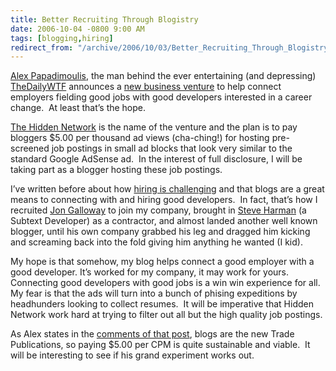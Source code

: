 ```yaml
---
title: Better Recruiting Through Blogistry
date: 2006-10-04 -0800 9:00 AM
tags: [blogging,hiring]
redirect_from: "/archive/2006/10/03/Better_Recruiting_Through_Blogistry.aspx/"
---
```


[Alex
Papadimoulis](http://weblogs.asp.net/Alex%5FPapadimoulis/ "Alex Papadimoulis' Blog"),
the man behind the ever entertaining (and depressing)
[TheDailyWTF](http://thedailywtf.com/ "The Daily WTF") announces a [new
business
venture](http://thedailywtf.com/forums/thread/94341.aspx "Introducing the Hidden Network")
to help connect employers fielding good jobs with good developers
interested in a career change.  At least that’s the hope.

[The Hidden Network](https://hiddennetwork.com/ "HiddenNetwork") is the
name of the venture and the plan is to pay bloggers \$5.00 per
thousand ad views (cha-ching!) for hosting pre-screened job postings in
small ad blocks that look very similar to the standard Google AdSense
ad.  In the interest of full disclosure, I will be taking part as a
blogger hosting these job postings.

I’ve written before about how [hiring is
challenging](https://haacked.com/archive/2005/12/16/Hiring_Is_Challenging.aspx "Hiring is Challenging") and
that blogs are a great means to connecting with and hiring good
developers.  In fact, that’s how I recruited [Jon
Galloway](http://weblogs.asp.net/jgalloway/ "Jon Galloway") to join my
company, brought in [Steve
Harman](http://stevenharman.net/blog/ "Steve Harman’s Blog") (a
Subtext
Developer) as a contractor, and almost landed another well known
blogger, until his own company grabbed his leg and dragged him kicking
and screaming back into the fold giving him anything he wanted (I kid).

My hope is that somehow, my blog helps connect a good employer with a
good developer. It’s worked for my company, it may work for yours. 
Connecting good developers with good jobs is a win win experience for
all.  My fear is that the ads will turn into a bunch of phising
expeditions by headhunders looking to collect resumes.  It will be
imperative that Hidden Network work hard at trying to filter out all but
the high quality job postings.

As Alex states in the [comments of that
post](http://thedailywtf.com/forums/permalink/94341/94353/ShowThread.aspx#94353 "Comment on DailyWTF"),
blogs are the new Trade Publications, so paying \$5.00 per CPM is quite
sustainable and viable.  It will be interesting to see if his grand
experiment works out.

